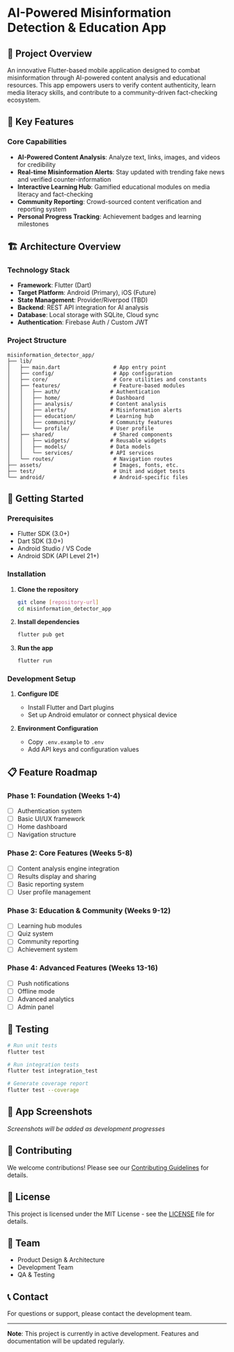 # AI-Powered Misinformation Detection & Education App

## 📱 Project Overview

An innovative Flutter-based mobile application designed to combat misinformation through AI-powered content analysis and educational resources. This app empowers users to verify content authenticity, learn media literacy skills, and contribute to a community-driven fact-checking ecosystem.

## 🎯 Key Features

### Core Capabilities
- **AI-Powered Content Analysis**: Analyze text, links, images, and videos for credibility
- **Real-time Misinformation Alerts**: Stay updated with trending fake news and verified counter-information
- **Interactive Learning Hub**: Gamified educational modules on media literacy and fact-checking
- **Community Reporting**: Crowd-sourced content verification and reporting system
- **Personal Progress Tracking**: Achievement badges and learning milestones

## 🏗️ Architecture Overview

### Technology Stack
- **Framework**: Flutter (Dart)
- **Target Platform**: Android (Primary), iOS (Future)
- **State Management**: Provider/Riverpod (TBD)
- **Backend**: REST API integration for AI analysis
- **Database**: Local storage with SQLite, Cloud sync
- **Authentication**: Firebase Auth / Custom JWT

### Project Structure
```
misinformation_detector_app/
├── lib/
│   ├── main.dart                 # App entry point
│   ├── config/                   # App configuration
│   ├── core/                     # Core utilities and constants
│   ├── features/                 # Feature-based modules
│   │   ├── auth/                # Authentication
│   │   ├── home/                # Dashboard
│   │   ├── analysis/            # Content analysis
│   │   ├── alerts/              # Misinformation alerts
│   │   ├── education/           # Learning hub
│   │   ├── community/           # Community features
│   │   └── profile/             # User profile
│   ├── shared/                   # Shared components
│   │   ├── widgets/             # Reusable widgets
│   │   ├── models/              # Data models
│   │   └── services/            # API services
│   └── routes/                   # Navigation routes
├── assets/                       # Images, fonts, etc.
├── test/                         # Unit and widget tests
└── android/                      # Android-specific files
```

## 🚀 Getting Started

### Prerequisites
- Flutter SDK (3.0+)
- Dart SDK (3.0+)
- Android Studio / VS Code
- Android SDK (API Level 21+)

### Installation

1. **Clone the repository**
   ```bash
   git clone [repository-url]
   cd misinformation_detector_app
   ```

2. **Install dependencies**
   ```bash
   flutter pub get
   ```

3. **Run the app**
   ```bash
   flutter run
   ```

### Development Setup

1. **Configure IDE**
   - Install Flutter and Dart plugins
   - Set up Android emulator or connect physical device

2. **Environment Configuration**
   - Copy `.env.example` to `.env`
   - Add API keys and configuration values

## 📋 Feature Roadmap

### Phase 1: Foundation (Weeks 1-4)
- [ ] Authentication system
- [ ] Basic UI/UX framework
- [ ] Home dashboard
- [ ] Navigation structure

### Phase 2: Core Features (Weeks 5-8)
- [ ] Content analysis engine integration
- [ ] Results display and sharing
- [ ] Basic reporting system
- [ ] User profile management

### Phase 3: Education & Community (Weeks 9-12)
- [ ] Learning hub modules
- [ ] Quiz system
- [ ] Community reporting
- [ ] Achievement system

### Phase 4: Advanced Features (Weeks 13-16)
- [ ] Push notifications
- [ ] Offline mode
- [ ] Advanced analytics
- [ ] Admin panel

## 🧪 Testing

```bash
# Run unit tests
flutter test

# Run integration tests
flutter test integration_test

# Generate coverage report
flutter test --coverage
```

## 📱 App Screenshots

*Screenshots will be added as development progresses*

## 🤝 Contributing

We welcome contributions! Please see our [Contributing Guidelines](CONTRIBUTING.md) for details.

## 📄 License

This project is licensed under the MIT License - see the [LICENSE](LICENSE) file for details.

## 👥 Team

- Product Design & Architecture
- Development Team
- QA & Testing

## 📞 Contact

For questions or support, please contact the development team.

---

**Note**: This project is currently in active development. Features and documentation will be updated regularly.
